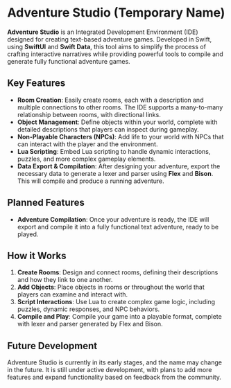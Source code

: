 # Adventure Studio (Temporary Name)

**Adventure Studio** is an Integrated Development Environment (IDE) designed for creating text-based adventure games. Developed in Swift, using **SwiftUI** and **Swift Data**, this tool aims to simplify the process of crafting interactive narratives while providing powerful tools to compile and generate fully functional adventure games.

## Key Features

- **Room Creation**: Easily create rooms, each with a description and multiple connections to other rooms. The IDE supports a many-to-many relationship between rooms, with directional links.
- **Object Management**: Define objects within your world, complete with detailed descriptions that players can inspect during gameplay.
- **Non-Playable Characters (NPCs)**: Add life to your world with NPCs that can interact with the player and the environment.
- **Lua Scripting**: Embed Lua scripting to handle dynamic interactions, puzzles, and more complex gameplay elements.
- **Data Export & Compilation**: After designing your adventure, export the necessary data to generate a lexer and parser using **Flex** and **Bison**. This will compile and produce a running adventure.
  
## Planned Features

- **Adventure Compilation**: Once your adventure is ready, the IDE will export and compile it into a fully functional text adventure, ready to be played.
  
## How it Works

1. **Create Rooms**: Design and connect rooms, defining their descriptions and how they link to one another.
2. **Add Objects**: Place objects in rooms or throughout the world that players can examine and interact with.
3. **Script Interactions**: Use Lua to create complex game logic, including puzzles, dynamic responses, and NPC behaviors.
4. **Compile and Play**: Compile your game into a playable format, complete with lexer and parser generated by Flex and Bison.

## Future Development

Adventure Studio is currently in its early stages, and the name may change in the future. It is still under active development, with plans to add more features and expand functionality based on feedback from the community.


